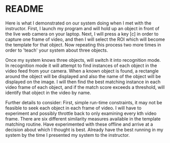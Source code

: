 # README
Here is what I demonstrated on our system doing when I met with the instructor. First, I launch my program and will hold up an object in front of the live web camera on your laptop. Next, I will press a key [c] in order to capture one frame of video, and then I will select the ROI which will become the template for that object. Now repeating this process two more times in order to 'teach' your system about three objects.

Once my system knows three objects, will switch it into recognition mode. In recognition mode it will attempt to find instances of each object in the video feed from your camera. When a known object is found, a rectangle around the object will be displayed and also the name of the object will be displayed on the image. I will then find the best matching instance in each video frame of each object, and if the match score exceeds a threshold, will identify that object in the video by name.

Further details to consider: First, simple run-time constraints, it may not be feasible to seek each object in each frame of video. I will have to experiment and possibly throttle back to only examining every kth video frame. There are six different similarity measures available in the template matching routine. Have experimented with these offline and arrive at a decision about which I thought is best. Already have the best running in my system by the time I presented my system to the instructor.
